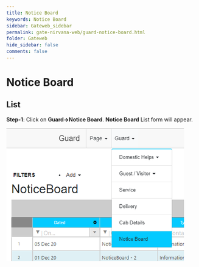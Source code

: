 ```yaml
---
title: Notice Board
keywords: Notice Board
sidebar: Gateweb_sidebar
permalink: gate-nirvana-web/guard-notice-board.html
folder: Gateweb
hide_sidebar: false
comments: false
---
```


# Notice Board

## List


**Step-1**: Click on **Guard->Notice Board**. **Notice Board** List form will appear.

![](/images/GNoticeBoardListweb.png)
